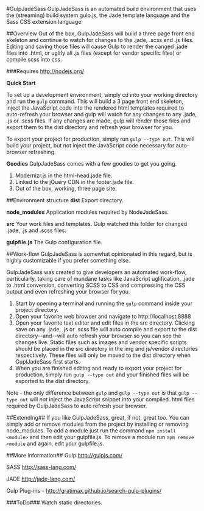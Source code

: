 #GulpJadeSass
GulpJadeSass is an automated build environment that uses the (streaming) build system gulp.js, the Jade template language and the Sass CSS extension language.

##Overview
Out of the box, GulpJadeSass will build a three page front end skeleton and continue to watch for changes to the .jade, .scss and .js files. Editing and saving those files will cause Gulp to render the canged .jade files into .html, or uglify all .js files (except for vendor specific files) or compile scss into css.

###Requires
http://nodejs.org/

**Quick Start**

To set up a development environment, simply cd into your working directory and run the `gulp` command. This will build a 3 page front end skeleton, inject the JavaScript code into the rendered html templates required to auto-refresh your browser and gulp will watch for any changes to any .jade, .js or .scss files. If any changes are made, gulp will render those files and export them to the dist directory and refresh your browser for you.

To export your project for production, simply run `gulp --type out`. This will build your project, but not inject the JavaScript code necessary for auto-browser refreshing.

**Goodies**
GulpJadeSass comes with a few goodies to get you going.

1. Modernizr.js in the html-head.jade file.
2. Linked to the jQuery CDN in the footer.jade file.
3. Out of the box, working, three page site.

##Environment structure
**dist**            Export directory.

**node_modules**    Application modules required by NodeJadeSass.

**src**             Your work files and templates. Gulp watched this folder for changed .jade, .js and .scss files.

**gulpfile.js**     The Gulp configuration file.

##Work-flow
GulpJadeSass is somewhat opinionated in this regard, but is highly customizable if you prefer something else.

GulpJadeSass was created to give developers an automated work-flow, particularly, taking care of mundane tasks like JavaScript uglification, .jade to .html conversion, converting SCSS to CSS and compressing the CSS output and even refreshing your browser for you.


1. Start by opening a terminal and running the `gulp` command inside your project directory.
2. Open your favorite web browser and navigate to http://localhost:8888
3. Open your favorite text editor and edit files in the src directory. Clicking save on any .jade, .js or .scss file will auto compile and export to the dist directory--and--will auto refresh your browser so you can see the changes live. Static files such as images and vendor specific scripts should be placed in the src directory in the img and js/vendor directories respectively. These files will only be moved to the dist directory when GuplJadeSass first starts.
4. When you are finished editing and ready to export your project for production, simply run `gulp --type out` and your finished files will be exported to the dist directory.

Note - the only difference between `gulp` and `gulp --type out` is that `gulp --type out` will *not* inject the JavaScript snippet into your compiled .html files required by GulpJadeSass to auto refresh your browser.

##Extending##
If you like GulpJadeSass, great, if not, great too. You can simply add or remove modules from the project by installing or removing node_modules. To add a module just run the command `npm install <module>` and then edit your gulpfile.js. To remove a module run `npm remove <module` and again, edit your gulpfile.js.

##More information##
Gulp http://gulpjs.com/

SASS http://sass-lang.com/

JADE http://jade-lang.com/

Gulp Plug-ins - http://gratimax.github.io/search-gulp-plugins/

###ToDo###
Watch static directories.
